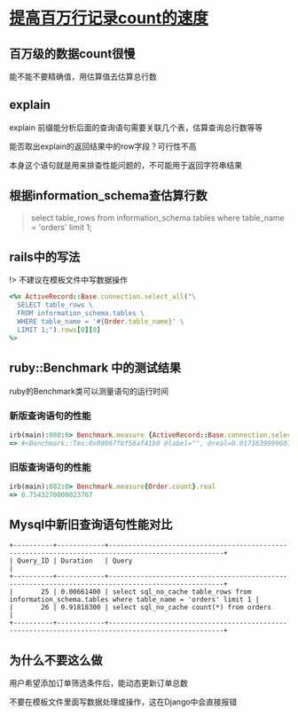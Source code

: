# [提高百万行记录count的速度](2019/hainan/millions-count.md)

## 百万级的数据count很慢

能不能不要精确值，用估算值去估算总行数

## explain

explain 前缀能分析后面的查询语句需要关联几个表，估算查询总行数等等

能否取出explain的返回结果中的row字段？可行性不高

本身这个语句就是用来排查性能问题的，不可能用于返回字符串结果

## 根据information_schema查估算行数

> select table_rows from information_schema.tables where table_name = 'orders' limit 1;

## rails中的写法

!> 不建议在模板文件中写数据操作

```ruby
<%= ActiveRecord::Base.connection.select_all("\
  SELECT table_rows \
  FROM information_schema.tables \
  WHERE table_name = '#{Order.table_name}' \
  LIMIT 1;").rows[0][0]
%>
```

## ruby::Benchmark 中的测试结果

ruby的Benchmark类可以测量语句的运行时间

### 新版查询语句的性能

```ruby
irb(main):080:0> Benchmark.measure {ActiveRecord::Base.connection.select_all("select table_rows from information_schema.tables where table_name = '#{Order.table_name}' limit 1;").rows[0][0]}
=> #<Benchmark::Tms:0x00007fbf56af41b0 @label="", @real=0.017163999960757792, @cstime=0.0, @cutime=0.0, @stime=0.00687799999999994, @utime=0.0012210000000001386, @total=0.008099000000000078>
```

### 旧版查询语句的性能

```ruby
irb(main):082:0> Benchmark.measure{Order.count}.real
=> 0.7543270000023767
```

## Mysql中新旧查询语句性能对比

```
+----------+------------+---------------------------------------------------------------------------------------------------+
| Query_ID | Duration   | Query                                                                                             |
+----------+------------+---------------------------------------------------------------------------------------------------+
|       25 | 0.00661400 | select sql_no_cache table_rows from information_schema.tables where table_name = 'orders' limit 1 |
|       26 | 0.91818300 | select sql_no_cache count(*) from orders                                                          |
+----------+------------+---------------------------------------------------------------------------------------------------+
```

## 为什么不要这么做

用户希望添加订单筛选条件后，能动态更新订单总数

不要在模板文件里面写数据处理或操作，这在Django中会直接报错
